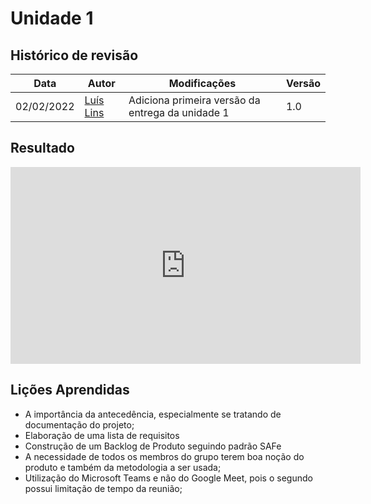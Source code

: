# Unidade 1

## Histórico de revisão
| Data       | Autor                                        | Modificações                      | Versão |
| ---------- | -------------------------------------------- | --------------------------------- | ------ |
| 02/02/2022 | [Luís Lins](https://github.com/luisgaboardi) | Adiciona primeira versão da entrega da unidade 1 | 1.0    |

## Resultado

<iframe width="560" height="315" src="https://www.youtube.com/embed/h3yk-t_wRnw" title="YouTube video player" frameborder="0" allow="accelerometer; autoplay; clipboard-write; encrypted-media; gyroscope; picture-in-picture" allowfullscreen></iframe>

## Lições Aprendidas

* A importância da antecedência, especialmente se tratando de documentação do projeto;
* Elaboração de uma lista de requisitos
* Construção de um Backlog de Produto seguindo padrão SAFe
* A necessidade de todos os membros do grupo terem boa noção do produto e também da metodologia a ser usada;
* Utilização do Microsoft Teams e não do Google Meet, pois o segundo possui limitação de tempo da reunião;